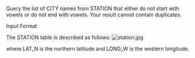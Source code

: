 Query the list of CITY names from STATION that either do not start with vowels or do not end with vowels. Your result cannot contain duplicates.

Input Format

The STATION table is described as follows:
<img src="https://s3.amazonaws.com/hr-challenge-images/9336/1449345840-5f0a551030-Station.jpg" alt="station.jpg"/>

where LAT_N is the northern latitude and LONG_W is the western longitude.
